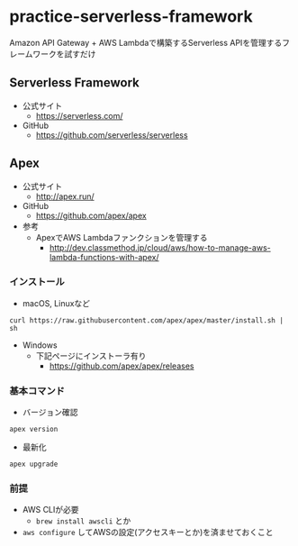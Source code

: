 # practice-serverless-framework

Amazon API Gateway + AWS Lambdaで構築するServerless APIを管理するフレームワークを試すだけ

## Serverless Framework

- 公式サイト
  - https://serverless.com/
- GitHub
  - https://github.com/serverless/serverless

## Apex

- 公式サイト
  - http://apex.run/
- GitHub
  - https://github.com/apex/apex
- 参考
  - ApexでAWS Lambdaファンクションを管理する
    - http://dev.classmethod.jp/cloud/aws/how-to-manage-aws-lambda-functions-with-apex/

### インストール

- macOS, Linuxなど

```
curl https://raw.githubusercontent.com/apex/apex/master/install.sh | sh
```

- Windows
  - 下記ページにインストーラ有り
    - https://github.com/apex/apex/releases

### 基本コマンド

- バージョン確認

```
apex version
```

- 最新化

```
apex upgrade
```

### 前提

- AWS CLIが必要
  - `brew install awscli` とか
- `aws configure` してAWSの設定(アクセスキーとか)を済ませておくこと
